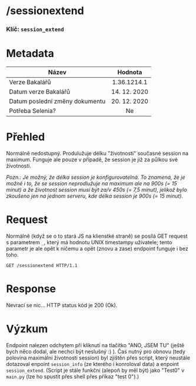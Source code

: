 # **/sessionextend**
### Klíč: `session_extend`

# Metadata
| Název                             | Hodnota                    |
|-----------------------------------|:--------------------------:|
| Verze Bakalářů                    | 1.36.1214.1                |
| Datum verze Bakalářů              | 14. 12. 2020               |
| Datum poslední změny dokumentu    | 20. 12. 2020               |
| Potřeba Selenia?                  | Ne                         |

# Přehled
Normálně nedostupný. Produlužuje délku "životnosti" současné session na maximum. Funguje ale pouze v případě, že session je již za půlkou své životnosti.


*Pozn.: Je možný, že délka session je konfigurovatelná. To znamená, že je možné i to, že se session neprodlužuje na maximum ale na 900s (= 15 minut) a že životnost session musí být za/v 450s (= 7,5 minut), jelikož bylo zkoušeno jen na jednom serveru, kde délka session je 900s (= 15 minut).*

# Request
Normálně (když se o to stará JS na klienstké straně) se posílá GET request s parametrem `_`, který má hodnotu UNIX timestampy uživatele; tento parametr je ale opět k ničemu a opět (znovu a zase) endpoint funguje i bez toho.
```http
GET /sessionextend HTTP/1.1
```

# Response
Nevrací se nic... HTTP status kód je 200 (Ok).

# Výzkum
Endpoint nalezen odchytem při kliknutí na tlačítko "ANO, JSEM TU" (ještě bych něco dodal, ale nechci být neslušný :) ). Čas nutný pro obnovu (tedy polovina maximální životnosti session) byl zjištěn přes script, který neustále dotazoval enpoint `session_info` (ze kterého i konroloval data) a enpoint `session_extend`. (Script je stále funkční (alepoň by měl být) jako "Test0" v `main.py` (lze ho spustit přes shell přes příkaz "test 0").)